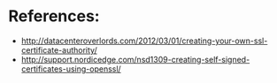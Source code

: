 # References:
- http://datacenteroverlords.com/2012/03/01/creating-your-own-ssl-certificate-authority/
- http://support.nordicedge.com/nsd1309-creating-self-signed-certificates-using-openssl/

